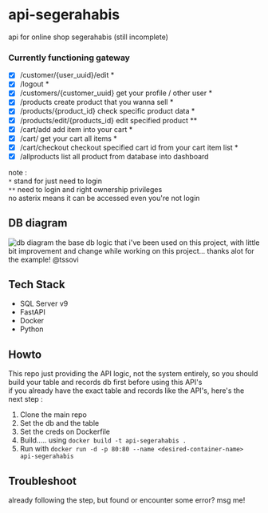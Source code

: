 # api-segerahabis
api for online shop segerahabis (still incomplete)
### Currently functioning gateway
- [x] /customer/{user_uuid}/edit *
- [x] /logout *
- [x] /customers/{customer_uuid} get your profile / other user *
- [x] /products create product that you wanna sell *
- [x] /products/{product_id} check specific product data *
- [x] /products/edit/{products_id} edit specified product **
- [x] /cart/add add item into your cart *
- [x] /cart/ get your cart all items *
- [x] /cart/checkout checkout specified cart id from your cart item list *
- [x] /allproducts list all product from database into dashboard

note : \
```*``` stand for just need to login \
```**``` need to login and right ownership privileges \
no asterix means it can be accessed even you're not login 


## DB diagram
![db diagram](https://github.com/tssovi/grokking-the-object-oriented-design-interview/blob/master/media-files/online-shopping-class-diagram.png?raw=true)
the base db logic that i've been used on this project, with little bit improvement and change while working on this project... thanks alot for the example! @tssovi

## Tech Stack
- SQL Server v9
- FastAPI
- Docker
- Python 

## Howto
This repo just providing the API logic, not the system entirely, so you should build your table and records db first before using this API's \
if you already have the exact table and records like the API's, here's the next step : 
1. Clone the main repo
2. Set the db and the table
3. Set the creds on Dockerfile
4. Build..... using ```docker build -t api-segerahabis .```
5. Run with ```docker run -d -p 80:80 --name <desired-container-name> api-segerahabis```

## Troubleshoot
already following the step, but found or encounter some error? msg me!
